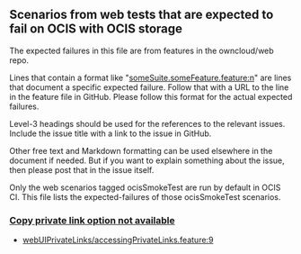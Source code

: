 ## Scenarios from web tests that are expected to fail on OCIS with OCIS storage
The expected failures in this file are from features in the owncloud/web repo.

Lines that contain a format like "[someSuite.someFeature.feature:n](https://github.com/owncloud/web/path/to/feature)"
are lines that document a specific expected failure. Follow that with a URL to the line in the feature file in GitHub.
Please follow this format for the actual expected failures.

Level-3 headings should be used for the references to the relevant issues. Include the issue title with a link to the issue in GitHub.

Other free text and Markdown formatting can be used elsewhere in the document if needed. But if you want to explain something about the issue, then please post that in the issue itself.

Only the web scenarios tagged ocisSmokeTest are run by default in OCIS CI. This file lists the expected-failures of those ocisSmokeTest scenarios.

### [Copy private link option not available](https://github.com/owncloud/ocis/issues/1409)
- [webUIPrivateLinks/accessingPrivateLinks.feature:9](https://github.com/owncloud/web/blob/master/tests/acceptance/features/webUIPrivateLinks/accessingPrivateLinks.feature#L9)
